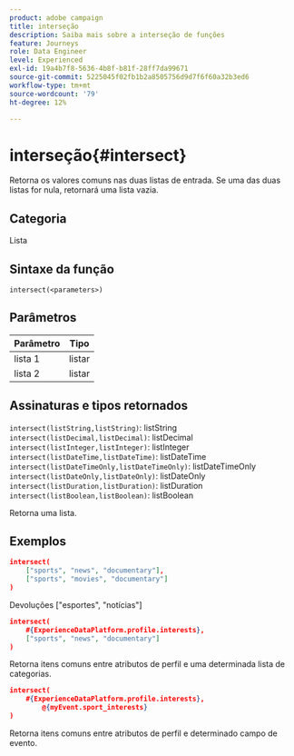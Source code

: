 ```yaml
---
product: adobe campaign
title: interseção
description: Saiba mais sobre a interseção de funções
feature: Journeys
role: Data Engineer
level: Experienced
exl-id: 19a4b7f8-5636-4b8f-b81f-28ff7da99671
source-git-commit: 5225045f02fb1b2a8505756d9d7f6f60a32b3ed6
workflow-type: tm+mt
source-wordcount: '79'
ht-degree: 12%

---
```


# interseção{#intersect}

Retorna os valores comuns nas duas listas de entrada. Se uma das duas listas for nula, retornará uma lista vazia.

## Categoria

Lista

## Sintaxe da função

`intersect(<parameters>)`

## Parâmetros

| Parâmetro | Tipo |
|-----------|------------------|
| lista 1 | listar |
| lista 2 | listar |

## Assinaturas e tipos retornados

`intersect(listString,listString)`: listString
`intersect(listDecimal,listDecimal)`: listDecimal
`intersect(listInteger,listInteger)`: listInteger
`intersect(listDateTime,listDateTime)`: listDateTime
`intersect(listDateTimeOnly,listDateTimeOnly)`: listDateTimeOnly
`intersect(listDateOnly,listDateOnly)`: listDateOnly
`intersect(listDuration,listDuration)`: listDuration
`intersect(listBoolean,listBoolean)`: listBoolean

Retorna uma lista.

## Exemplos

```json
intersect(
    ["sports", "news", "documentary"],
    ["sports", "movies", "documentary"]
)
```

Devoluções [&quot;esportes&quot;, &quot;notícias&quot;]

```json
intersect(
    #{ExperienceDataPlatform.profile.interests},
    ["sports", "news", "documentary"]
)
```

Retorna itens comuns entre atributos de perfil e uma determinada lista de categorias.

```json
intersect(
    #{ExperienceDataPlatform.profile.interests},
        @{myEvent.sport_interests}
)
```

Retorna itens comuns entre atributos de perfil e determinado campo de evento.
